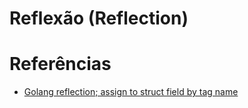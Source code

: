 # Reflexão (Reflection)

# Referências

- [Golang reflection; assign to struct field by tag name](https://gist.github.com/lelandbatey/a5c957b537bed39d1d6fb202c3b8de06)